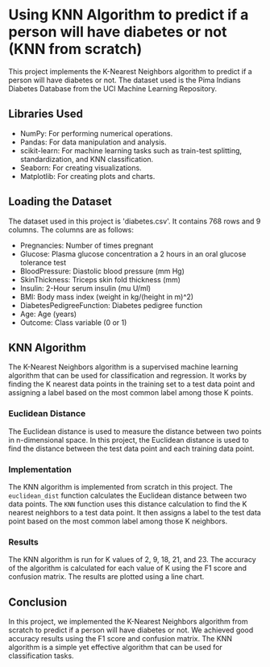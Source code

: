 # Using KNN Algorithm to predict if a person will have diabetes or not (KNN from scratch)

This project implements the K-Nearest Neighbors algorithm to predict if a person will have diabetes or not. The dataset used is the Pima Indians Diabetes Database from the UCI Machine Learning Repository.

## Libraries Used

- NumPy: For performing numerical operations.
- Pandas: For data manipulation and analysis.
- scikit-learn: For machine learning tasks such as train-test splitting, standardization, and KNN classification.
- Seaborn: For creating visualizations.
- Matplotlib: For creating plots and charts.

## Loading the Dataset

The dataset used in this project is 'diabetes.csv'. It contains 768 rows and 9 columns. The columns are as follows:

- Pregnancies: Number of times pregnant
- Glucose: Plasma glucose concentration a 2 hours in an oral glucose tolerance test
- BloodPressure: Diastolic blood pressure (mm Hg)
- SkinThickness: Triceps skin fold thickness (mm)
- Insulin: 2-Hour serum insulin (mu U/ml)
- BMI: Body mass index (weight in kg/(height in m)^2)
- DiabetesPedigreeFunction: Diabetes pedigree function
- Age: Age (years)
- Outcome: Class variable (0 or 1)

## KNN Algorithm

The K-Nearest Neighbors algorithm is a supervised machine learning algorithm that can be used for classification and regression. It works by finding the K nearest data points in the training set to a test data point and assigning a label based on the most common label among those K points.

### Euclidean Distance

The Euclidean distance is used to measure the distance between two points in n-dimensional space. In this project, the Euclidean distance is used to find the distance between the test data point and each training data point.

### Implementation

The KNN algorithm is implemented from scratch in this project. The `euclidean_dist` function calculates the Euclidean distance between two data points. The `KNN` function uses this distance calculation to find the K nearest neighbors to a test data point. It then assigns a label to the test data point based on the most common label among those K neighbors.

### Results

The KNN algorithm is run for K values of 2, 9, 18, 21, and 23. The accuracy of the algorithm is calculated for each value of K using the F1 score and confusion matrix. The results are plotted using a line chart.

## Conclusion

In this project, we implemented the K-Nearest Neighbors algorithm from scratch to predict if a person will have diabetes or not. We achieved good accuracy results using the F1 score and confusion matrix. The KNN algorithm is a simple yet effective algorithm that can be used for classification tasks.
